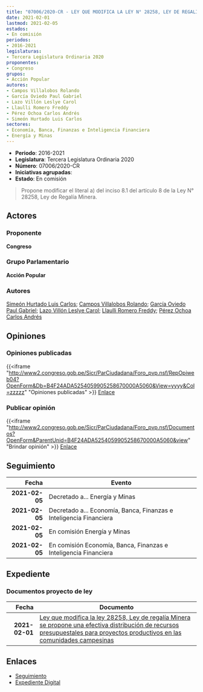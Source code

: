 ```yaml
---
title: "07006/2020-CR - LEY QUE MODIFICA LA LEY N° 28258, LEY DE REGALÍA MINERA, SE PROPONE UNA EFECTIVA DISTRIBUCIÓN DE RECURSOS PRESUPUESTALES PARA PROYECTOS PRODUCTIVOS EN LAS COMUNIDADES CAMPESINA"
date: 2021-02-01
lastmod: 2021-02-05
estados:
- En comisión
periodos:
- 2016-2021
legislaturas:
- Tercera Legislatura Ordinaria 2020
proponentes:
- Congreso
grupos:
- Acción Popular
autores:
- Campos Villalobos Rolando
- García Oviedo Paul Gabriel
- Lazo Villón Leslye Carol
- Llaulli Romero Freddy
- Pérez Ochoa Carlos Andrés
- Simeón Hurtado Luis Carlos
sectores:
- Economía, Banca, Finanzas e Inteligencia Financiera
- Energía y Minas
---
```

- **Periodo**: 2016-2021
- **Legislatura**: Tercera Legislatura Ordinaria 2020
- **Número**: 07006/2020-CR
- **Iniciativas agrupadas**: 
- **Estado**: En comisión

> Propone modificar el literal a) del inciso 8.1 del artículo 8 de la Ley N° 28258, Ley de Regalía Minera.


## Actores

### Proponente

**Congreso**

### Grupo Parlamentario

**Acción Popular**

### Autores

[Simeón Hurtado Luis Carlos](mailto:mailto:lsimeon@congreso.gob.pe); [Campos Villalobos Rolando](mailto:mailto:r_campos@congreso.gob.pe); [García Oviedo Paul Gabriel](mailto:mailto:pgarcia@congreso.gob.pe); [Lazo Villón Leslye Carol](mailto:mailto:llazo@congreso.gob.pe); [Llaulli Romero Freddy](mailto:mailto:fllaulli@congreso.gob.pe); [Pérez Ochoa Carlos Andrés](mailto:mailto:cperezo@congreso.gob.pe)

## Opiniones

### Opiniones publicadas

{{<iframe "http://www2.congreso.gob.pe/Sicr/ParCiudadana/Foro_pvp.nsf/RepOpiweb04?OpenForm&Db=B4F24ADA5254059905258670000A5060&View=yyyy&Col=zzzzz" "Opiniones publicadas" >}}
[Enlace](http://www2.congreso.gob.pe/Sicr/ParCiudadana/Foro_pvp.nsf/RepOpiweb04?OpenForm&Db=B4F24ADA5254059905258670000A5060&View=yyyy&Col=zzzzz)

### Publicar opinión

{{<iframe "http://www2.congreso.gob.pe/Sicr/ParCiudadana/Foro_pvp.nsf/Documentos?OpenForm&ParentUnid=B4F24ADA5254059905258670000A5060&view" "Brindar opinión" >}}
[Enlace](http://www2.congreso.gob.pe/Sicr/ParCiudadana/Foro_pvp.nsf/Documentos?OpenForm&ParentUnid=B4F24ADA5254059905258670000A5060&view)


## Seguimiento

| Fecha | Evento |
|------:|--------|
| **2021-02-05** | Decretado a... Energía y Minas |
| **2021-02-05** | Decretado a... Economía, Banca, Finanzas e Inteligencia Financiera |
| **2021-02-05** | En comisión Energía y Minas |
| **2021-02-05** | En comisión Economía, Banca, Finanzas e Inteligencia Financiera |

## Expediente

### Documentos proyecto de ley

| Fecha | Documento |
|------:|-----------|
| **2021-02-01** | [Ley que modifica la ley 28258, Ley de regalía Minera se propone una efectiva distribución de recursos presupuestales para proyectos productivos en las comunidades campesinas](https://leyes.congreso.gob.pe/Documentos/2016_2021/Proyectos_de_Ley_y_de_Resoluciones_Legislativas/PL07006-20210201.pdf) |

## Enlaces

- [Seguimiento](http://www2.congreso.gob.pe/Sicr/TraDocEstProc/CLProLey2016.nsf/f7fff46988ca05b1052578e100829cc7/8cb2ca0409e137e8052586700070c49d?OpenDocument)
- [Expediente Digital](http://www2.congreso.gob.pe/Sicr/TraDocEstProc/Expvirt_2011.nsf/visbusqptramdoc1621/07006?opendocument)

